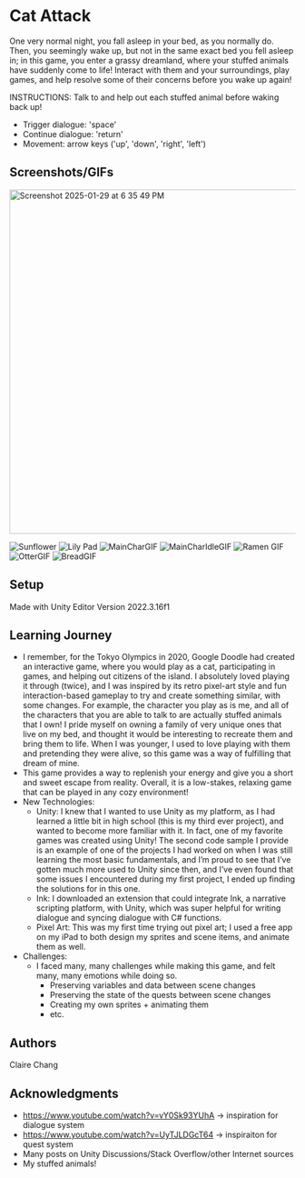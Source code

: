 # Cat Attack

One very normal night, you fall asleep in your bed, as you normally do. Then, you seemingly wake up, but not in the same exact bed you fell asleep in; in this game, you enter a grassy dreamland, where your stuffed animals have suddenly come to life! Interact with them and your surroundings, play games, and help resolve some of their concerns before you wake up again! 

INSTRUCTIONS:
Talk to and help out each stuffed animal before waking back up!
* Trigger dialogue: 'space'
* Continue dialogue: 'return'
* Movement: arrow keys ('up', 'down', 'right', 'left')

## Screenshots/GIFs
<img width="606" alt="Screenshot 2025-01-29 at 6 35 49 PM" src="https://github.com/user-attachments/assets/4c171ed6-0228-4ab5-add2-cb0158e19733" />

![Sunflower](https://github.com/user-attachments/assets/c1b7a77a-816c-479d-9cda-d724ffe7af72)
![Lily Pad](https://github.com/user-attachments/assets/d6c292a4-af42-4db6-9291-84edd9686c38)
![MainCharGIF](https://github.com/user-attachments/assets/a6573265-c38d-4414-a067-c9635e634204)
![MainCharIdleGIF](https://github.com/user-attachments/assets/929e0b4d-0edc-4412-a68d-2200d5613411)
![Ramen GIF](https://github.com/user-attachments/assets/2226fee2-e330-4f4c-a36f-e91197bdeb68)
![OtterGIF](https://github.com/user-attachments/assets/15ea8b42-0527-4928-a2b6-450caaeead74)
![BreadGIF](https://github.com/user-attachments/assets/47022d27-4f26-4983-9bf7-5ff10846e474)



## Setup
Made with Unity Editor Version 2022.3.16f1

## Learning Journey

* I remember, for the Tokyo Olympics in 2020, Google Doodle had created an interactive game, where you would play as a cat, participating in games, and helping out citizens of the island. I absolutely loved playing it through (twice), and I was inspired by its retro pixel-art style and fun interaction-based gameplay to try and create something similar, with some changes. For example, the character you play as is me, and all of the characters that you are able to talk to are actually stuffed animals that I own! I pride myself on owning a family of very unique ones that live on my bed, and thought it would be interesting to recreate them and bring them to life. When I was younger, I used to love playing with them and pretending they were alive, so this game was a way of fulfilling that dream of mine.
* This game provides a way to replenish your energy and give you a short and sweet escape from reality. Overall, it is a low-stakes, relaxing game that can be played in any cozy environment!
* New Technologies:
    * Unity: I knew that I wanted to use Unity as my platform, as I had learned a little bit in high school (this is my third ever project), and wanted to become more familiar with it. In fact, one of my favorite games was created using Unity! The second code sample I provide is an example of one of the projects I had worked on when I was still learning the most basic fundamentals, and I’m proud to see that I’ve gotten much more used to Unity since then, and I’ve even found that some issues I encountered during my first project, I ended up finding the solutions for in this one.     
    * Ink: I downloaded an extension that could integrate Ink, a narrative scripting platform, with Unity, which was super helpful for writing dialogue and syncing dialogue with C# functions. 
    * Pixel Art: This was my first time trying out pixel art; I used a free app on my iPad to both design my sprites and scene items, and animate them as well. 
* Challenges:
   *  I faced many, many challenges while making this game, and felt many, many emotions while doing so. 
      * Preserving variables and data between scene changes 
      * Preserving the state of the quests between scene changes
      * Creating my own sprites + animating them
      * etc.

## Authors
Claire Chang


## Acknowledgments
* https://www.youtube.com/watch?v=vY0Sk93YUhA -> inspiration for dialogue system
* https://www.youtube.com/watch?v=UyTJLDGcT64 -> inspiraiton for quest system
* Many posts on Unity Discussions/Stack Overflow/other Internet sources
* My stuffed animals!
